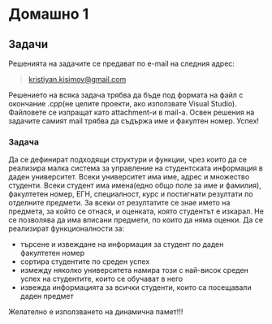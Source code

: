 Домашно 1
=========

## Задачи ##
Решенията на задачите се предават по e-mail на следния адрес:

> kristiyan.kisimov@gmail.com

Решението на всяка задача трябва да бъде под формата на файл с окончание *.cpp*(не целите проекти, ако използвате Visual Studio). 
Файловете се изпращат като attachment-и в mail-a. Освен решения на задачите самият mail трябва да съдържа име и факултен номер. Успех!

### Задача ###

Да се дефинират подходящи структури и функции, чрез които да се реализира малка система за управление на студентската информация
в даден университет. Всеки университет има име, адрес и множество студенти. Всеки студент има имена(едно общо поле за име и фамилия),
факултетен номер, ЕГН, специалност, курс и постигнати резултати по отделните предмети. За всеки от резултатите се знае името на
предмета, за който се отнася, и оценката, която студентът е изкарал. Не се позволява да има вписани предмети, по които да няма 
оценки. Да се реализират функционалности за:
  - търсене и извеждане на информация за студент по даден факултетен номер
  - сортира студентите по среден успех
  - измежду няколко университета намира този с най-висок среден успех на студентите, които се обучават в него
  - извежда информацията за всички студенти, които са посещавали даден предмет

Желателно е използването на динамична памет!!!

